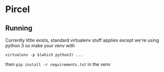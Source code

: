 # Pircel

## Running
Currently little exists, standard virtualenv stuff applies except we're using python 3 so make your venv with

    virtualenv -p $(which python3) ...

then `pip install -r requirements.txt` in the venv
